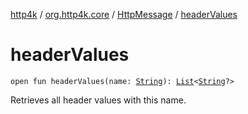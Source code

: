 [http4k](../../index.md) / [org.http4k.core](../index.md) / [HttpMessage](index.md) / [headerValues](./header-values.md)

# headerValues

`open fun headerValues(name: `[`String`](https://kotlinlang.org/api/latest/jvm/stdlib/kotlin/-string/index.html)`): `[`List`](https://kotlinlang.org/api/latest/jvm/stdlib/kotlin.collections/-list/index.html)`<`[`String`](https://kotlinlang.org/api/latest/jvm/stdlib/kotlin/-string/index.html)`?>`

Retrieves all header values with this name.


